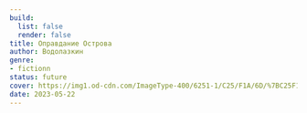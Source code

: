 ```yaml
---
build:
  list: false
  render: false
title: Оправдание Острова
author: Водолазкин
genre:
- fictionn
status: future
cover: https://img1.od-cdn.com/ImageType-400/6251-1/C25/F1A/6D/%7BC25F1A6D-01FB-4130-845A-357789C93BA0%7DImg400.jpg
date: 2023-05-22
---
```


